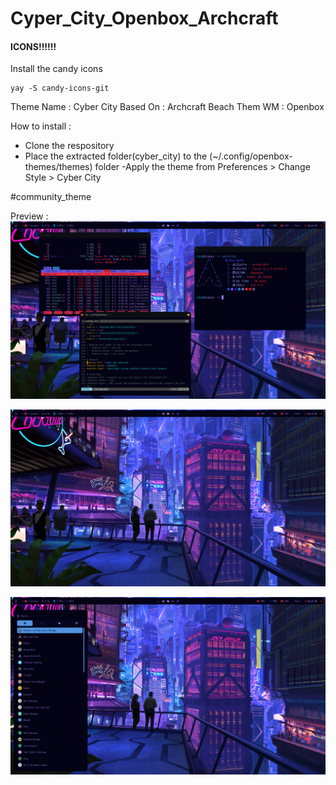 # Cyper_City_Openbox_Archcraft

<h4>ICONS!!!!!!</h4>
Install the candy icons 

```
yay -S candy-icons-git 

```
Theme Name : Cyber City
Based On : Archcraft Beach Them 
WM : Openbox


How to install :
- Clone the respository  
- Place the extracted folder(cyber_city) to the (~/.config/openbox-themes/themes) folder 
-Apply the theme from Preferences > Change Style > Cyber City 

#community_theme


Preview :
![image](https://github.com/Parthita/Cyper_City_Openbox_Archcraft/blob/main/cyber-city/preview/Screenshot_2023-01-05-18-29-27_1920x1080.png)


![image](https://github.com/Parthita/Cyper_City_Openbox_Archcraft/blob/main/cyber-city/preview/preview.png)


![image](https://github.com/Parthita/Cyper_City_Openbox_Archcraft/blob/main/cyber-city/preview/Screenshot_2023-01-05_18-29-51.png)

